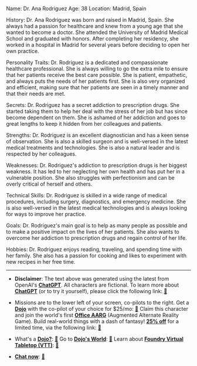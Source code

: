 Name: Dr. Ana Rodriguez
Age: 38
Location: Madrid, Spain

History:
Dr. Ana Rodriguez was born and raised in Madrid, Spain. She always had a passion for healthcare and knew from a young age that she wanted to become a doctor. She attended the University of Madrid Medical School and graduated with honors. After completing her residency, she worked in a hospital in Madrid for several years before deciding to open her own practice.

Personality Traits:
Dr. Rodriguez is a dedicated and compassionate healthcare professional. She is always willing to go the extra mile to ensure that her patients receive the best care possible. She is patient, empathetic, and always puts the needs of her patients first. She is also very organized and efficient, making sure that her patients are seen in a timely manner and that their needs are met.

Secrets:
Dr. Rodriguez has a secret addiction to prescription drugs. She started taking them to help her deal with the stress of her job but has since become dependent on them. She is ashamed of her addiction and goes to great lengths to keep it hidden from her colleagues and patients.

Strengths:
Dr. Rodriguez is an excellent diagnostician and has a keen sense of observation. She is also a skilled surgeon and is well-versed in the latest medical treatments and technologies. She is also a natural leader and is respected by her colleagues.

Weaknesses:
Dr. Rodriguez's addiction to prescription drugs is her biggest weakness. It has led to her neglecting her own health and has put her in a vulnerable position. She also struggles with perfectionism and can be overly critical of herself and others.

Technical Skills:
Dr. Rodriguez is skilled in a wide range of medical procedures, including surgery, diagnostics, and emergency medicine. She is also well-versed in the latest medical technologies and is always looking for ways to improve her practice.

Goals:
Dr. Rodriguez's main goal is to help as many people as possible and to make a positive impact on the lives of her patients. She also wants to overcome her addiction to prescription drugs and regain control of her life.

Hobbies:
Dr. Rodriguez enjoys reading, traveling, and spending time with her family. She also has a passion for cooking and likes to experiment with new recipes in her free time.
 

---
* **Disclaimer**: The text above was generated using the latest from OpenAI's [**ChatGPT**](https://openai.com/blog/chatgpt/).  All characters are fictional.  To learn more about [**ChatGPT**](https://openai.com/blog/chatgpt/) (or to try it yourself), please click the following link: [:closed_book:](https://openai.com/blog/chatgpt/)

* Missions are to the lower left of your screen, co-pilots to the right. Get a [**Dojo**](https://workmates.live/marketplace) with the co-pilot of your choice for $25/mo: [:green_book:](https://workmates.live/marketplace) Claim this character and join the world's first [**Office AARG**](https://dojos.world) (Augmented Alternate Reality Game). Build real-world things with a dash of fantasy! [**25% off**](https://blog.workmates.live/deal-on-a-dojo) for a limited time, via the following link: [:green_book:](https://blog.workmates.live/deal-on-a-dojo) 

* What's a [**Dojo?**](https://workdojos.com): [:blue_book:](https://workdojos.com)  Go to [**Dojo's World**](https://dojos.world): [:blue_book:](https://dojos.world)  Learn about [**Foundry Virtual Tabletop (VTT)**](https://foundryvtt.com): [:closed_book:](https://foundryvtt.com/)

* [**Chat now**](https://chat.workmates.live/channel/support): [:ledger:](https://chat.workmates.live/channel/support)